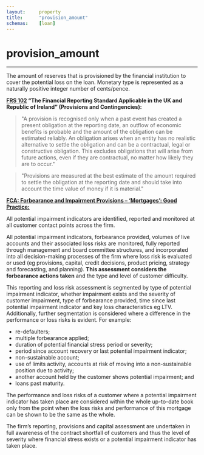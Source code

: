 ```yaml
---
layout:		property
title:		"provision_amount"
schemas:	[loan]
---
```


# provision_amount

---

The amount of reserves that is provisioned by the financial institution to cover the potential loss on the loan. Monetary type is represented as a naturally positive integer number of cents/pence.

**[FRS 102][frs] “The Financial Reporting Standard Applicable in the UK and Republic of Ireland” (Provisions and Contingencies):**

> "A provision is recognised only when a past event has created a present obligation at the reporting date, an outflow of economic benefits is probable and the amount of the obligation can be estimated reliably. An obligation arises when an entity has no realistic alternative to settle the obligation and can be a contractual, legal or constructive obligation.  This excludes obligations that will arise from future actions, even if they are contractual, no matter how likely they are to occur."

> "Provisions are measured at the best estimate of the amount required to settle the obligation at the reporting date and should take into account the time value of money if it is material."

[frs]: http://www.iasplus.com/en-gb/standards/uk-gaap/frs102

[**FCA: Forbearance and Impairment Provisions – ‘Mortgages’: Good Practice:**][fca]

All potential impairment indicators are identified, reported and monitored at all customer contact points
across the firm.

All potential impairment indicators, forbearance provided, volumes of live accounts and their associated
loss risks are monitored, fully reported through management and board committee structures, and
incorporated into all decision-making processes of the firm where loss risk is evaluated or used (eg
provisions, capital, credit decisions, product pricing, strategy and forecasting, and planning). **This
assessment considers the forbearance actions taken** and the type and level of customer difficulty.

This reporting and loss risk assessment is segmented by type of potential impairment indicator, whether
impairment exists and the severity of customer impairment, type of forbearance provided, time since last
potential impairment indicator and key loss characteristics eg LTV. Additionally, further segmentation is
considered where a difference in the performance or loss risks is evident. For example:
- re-defaulters;
- multiple forbearance applied;
- duration of potential financial stress period or severity;
- period since account recovery or last potential impairment indicator;
- non-sustainable account;
- use of limits activity, accounts at risk of moving into a non-sustainable position due to activity;
- another account held by the customer shows potential impairment; and
- loans past maturity.

The performance and loss risks of a customer where a potential impairment indicator has taken place
are considered within the whole up-to-date book only from the point when the loss risks and
performance of this mortgage can be shown to be the same as the whole.

The firm’s reporting, provisions and capital assessment are undertaken in full awareness of the contract
shortfall of customers and thus the level of severity where financial stress exists or a potential
impairment indicator has taken place.

[fca]: https://www.fca.org.uk/publication/finalised-guidance/fg11_15.pdf
